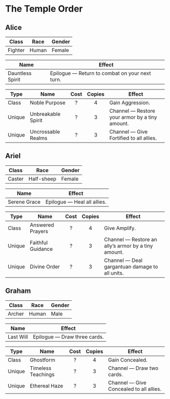 # The Temple Order

## Alice

| Class   | Race  | Gender |
| ------- | ----- | ------ |
| Fighter | Human | Female |

| Name             | Effect                                         |
| ---------------- | ---------------------------------------------- |
| Dauntless Spirit | Epilogue — Return to combat on your next turn. |

| Type   | Name               | Cost | Copies | Effect                                         |
| ------ | ------------------ | :--: | :----: | ---------------------------------------------- |
| Class  | Noble Purpose      |  ?   |   4    | Gain Aggression.                               |
| Unique | Unbreakable Spirit |  ?   |   3    | Channel — Restore your armor by a tiny amount. |
| Unique | Uncrossable Realms |  ?   |   3    | Channel — Give Fortified to all allies.        |

## Ariel

| Class  | Race       | Gender |
| ------ | ---------- | ------ |
| Caster | Half-sheep | Female |

| Name         | Effect                      |
| ------------ | --------------------------- |
| Serene Grace | Epilogue — Heal all allies. |

| Type   | Name              | Cost | Copies | Effect                                              |
| ------ | ----------------- | :--: | :----: | --------------------------------------------------- |
| Class  | Answered Prayers  |  ?   |   4    | Give Amplify.                                       |
| Unique | Faithful Guidance |  ?   |   3    | Channel — Restore an ally’s armor by a tiny amount. |
| Unique | Divine Order      |  ?   |   3    | Channel — Deal gargantuan damage to all units.      |

## Graham

| Class  | Race  | Gender |
| ------ | ----- | ------ |
| Archer | Human | Male   |

| Name      | Effect                       |
| --------- | ---------------------------- |
| Last Will | Epilogue — Draw three cards. |

| Type   | Name               | Cost | Copies | Effect                                  |
| ------ | ------------------ | :--: | :----: | --------------------------------------- |
| Class  | Ghostform          |  ?   |   4    | Gain Concealed.                         |
| Unique | Timeless Teachings |  ?   |   3    | Channel — Draw two cards.               |
| Unique | Ethereal Haze      |  ?   |   3    | Channel — Give Concealed to all allies. |

